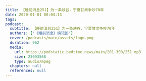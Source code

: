 ```yaml
---
title: 【睡前消息251】为一条峡谷，宁夏甘肃争吵70年
date: 2020-01-01 00:04:13
tags:
podcast:
  subtitle: 【睡前消息251】为一条峡谷，宁夏甘肃争吵70年
  authors: ['《睡前消息》编辑部']
  cover: /podcasts/main/assets/logo.png
  duration: 962
  media:
    url: https://podstatic.bedtime.news/main/201-300/251.mp3
    size: 23093568
    type: audio/mpeg
  chapters: null
  references: null
---
```


